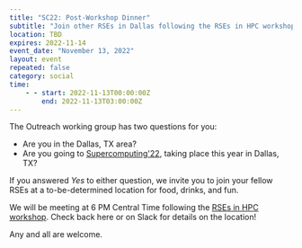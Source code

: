 ```yaml
---
title: "SC22: Post-Workshop Dinner"
subtitle: "Join other RSEs in Dallas following the RSEs in HPC workshop"
location: TBD
expires: 2022-11-14
event_date: "November 13, 2022"
layout: event
repeated: false
category: social
time:
    - - start: 2022-11-13T00:00:00Z
        end: 2022-11-13T03:00:00Z
---
```


The Outreach working group has two questions for you:

- Are you in the Dallas, TX area?
- Are you going to [Supercomputing'22](https://sc22.supercomputing.org/), taking place this year in Dallas, TX?

If you answered _Yes_ to either question, we invite you to join your fellow
RSEs at a to-be-determined location for food, drinks, and fun.

We will be meeting at 6 PM Central Time following the
[RSEs in HPC workshop](https://us-rse.org/rse-hpc-2022/). Check back here or on Slack for details on the location!

Any and all are welcome.
